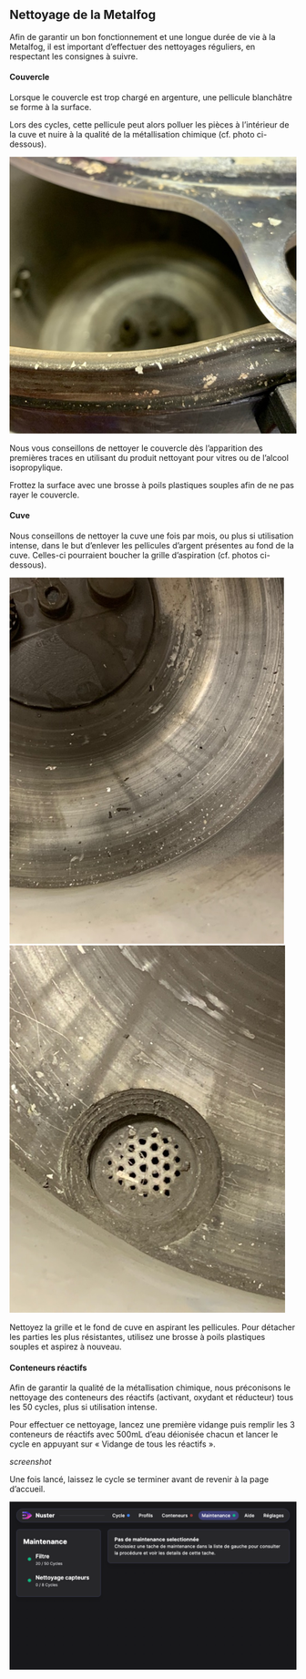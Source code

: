 ## Nettoyage de la Metalfog

Afin de garantir un bon fonctionnement et une longue durée de vie à la Metalfog, il est important d’effectuer des nettoyages réguliers, en respectant les consignes à suivre.

#### Couvercle

Lorsque le couvercle est trop chargé en argenture, une pellicule blanchâtre se forme à la surface.

Lors des cycles, cette pellicule peut alors polluer les pièces à l’intérieur de la cuve et nuire à la qualité de la métallisation chimique (cf. photo ci-dessous).

![Couvercle chargé en argenture](nettoyage_couvercle_metalfog.png)


Nous vous conseillons de nettoyer le couvercle dès l’apparition des premières traces en utilisant du produit nettoyant pour vitres ou de l’alcool isopropylique.

Frottez la surface avec une brosse à poils plastiques souples afin de ne pas rayer le couvercle.

#### Cuve

Nous conseillons de nettoyer la cuve une fois par mois, ou plus si utilisation intense, dans le but d’enlever les pellicules d’argent présentes au fond de la cuve. Celles-ci pourraient boucher la grille d’aspiration (cf. photos ci-dessous).

![Cuve avec pellicules d'argent](nettoyage_cuve_metalfog1.png)
![Grille d'aspiration obstruée](nettoyage_cuve_metalfog2.png)

Nettoyez la grille et le fond de cuve en aspirant les pellicules. Pour détacher les parties les plus résistantes, utilisez une brosse à poils plastiques souples et aspirez à nouveau.

#### Conteneurs réactifs

Afin de garantir la qualité de la métallisation chimique, nous préconisons le nettoyage des conteneurs des réactifs (activant, oxydant et réducteur) tous les 50 cycles, plus si utilisation intense.

Pour effectuer ce nettoyage, lancez une première vidange puis
remplir les 3 conteneurs de réactifs avec 500mL d’eau déionisée chacun et lancer le cycle en appuyant sur « Vidange de tous les réactifs ».

_screenshot_

Une fois lancé, laissez le cycle se terminer avant de revenir à la page d’accueil.

![Menu Maintenance](maintenance.png)
